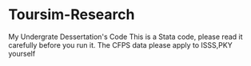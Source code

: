 # Toursim-Research
My Undergrate Dessertation's Code
This is a Stata code, please read it carefully before you run it.
The CFPS data please apply to ISSS,PKY yourself
